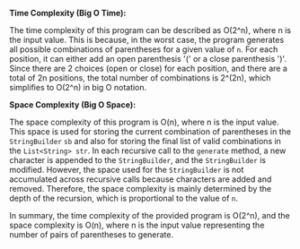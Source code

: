 **Time Complexity (Big O Time):**

The time complexity of this program can be described as O(2^n), where n is the input value. This is because, in the worst case, the program generates all possible combinations of parentheses for a given value of `n`. For each position, it can either add an open parenthesis '(' or a close parenthesis ')'. Since there are 2 choices (open or close) for each position, and there are a total of 2n positions, the total number of combinations is 2^(2n), which simplifies to O(2^n) in big O notation.

**Space Complexity (Big O Space):**

The space complexity of this program is O(n), where n is the input value. This space is used for storing the current combination of parentheses in the `StringBuilder` `sb` and also for storing the final list of valid combinations in the `List<String> str`. In each recursive call to the `generate` method, a new character is appended to the `StringBuilder`, and the `StringBuilder` is modified. However, the space used for the `StringBuilder` is not accumulated across recursive calls because characters are added and removed. Therefore, the space complexity is mainly determined by the depth of the recursion, which is proportional to the value of `n`.

In summary, the time complexity of the provided program is O(2^n), and the space complexity is O(n), where n is the input value representing the number of pairs of parentheses to generate.
